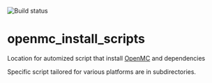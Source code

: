 ![Build status](https://github.com/openmsr/openmc_install_scripts/actions/workflows/build_from_source_on_Debian.yml/badge.svg)

# openmc_install_scripts
Location for automized script that install [OpenMC](https://openmc.org) and dependencies

Specific script tailored for various platforms are in subdirectories.
